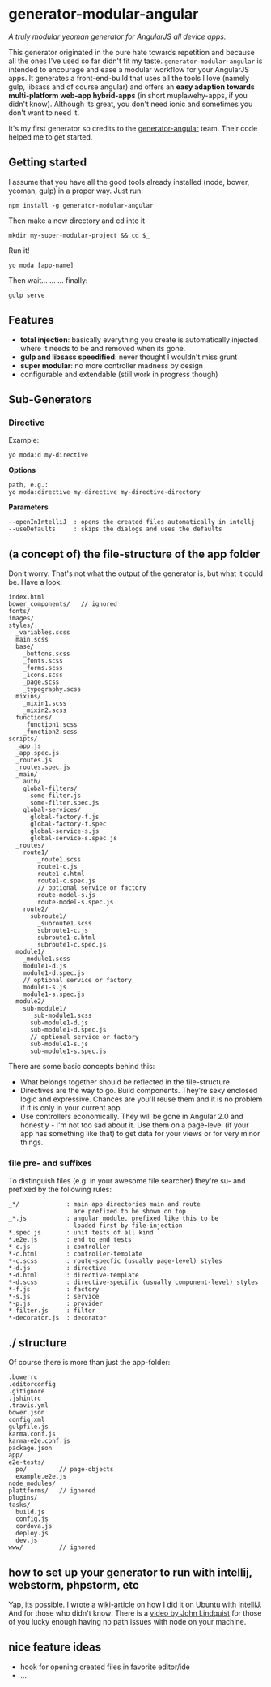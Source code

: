 # generator-modular-angular
*A truly modular yeoman generator for AngularJS all device apps.*

This generator originated in the pure hate towards repetition and because all the ones I've used so far didn't fit my taste. `generator-modular-angular` is intended to encourage and ease a modular workflow for your AngularJS apps. It generates a front-end-build that uses all the tools I love (namely gulp, libsass and of course angular) and offers an **easy adaption towards multi-platform web-app hybrid-apps** (in short muplawehy-apps, if you didn't know). Although its great, you don't need ionic and sometimes you don't want to need it.

It's my first generator so credits to the [generator-angular](https://github.com/yeoman/generator-angular) team. Their code helped me to get started.

## Getting started
I assume that you have all the good tools already installed (node, bower, yeoman, gulp) in a proper way. Just run:
```
npm install -g generator-modular-angular 
```
Then make a new directory and cd into it
```
mkdir my-super-modular-project && cd $_
```
Run it!
```
yo moda [app-name]
```
Then wait... ... ... finally:
```
gulp serve
```

## Features 
* **total injection**: basically everything you create is automatically injected where it needs to be and removed when its gone.
* **gulp and libsass speedified**: never thought I wouldn't miss grunt
* **super modular**: no more controller madness by design
* configurable and extendable (still work in progress though)

## Sub-Generators
### Directive
Example:

```
yo moda:d my-directive
```
**Options**

```
path, e.g.:
yo moda:directive my-directive my-directive-directory

```

**Parameters** 
```
--openInIntelliJ  : opens the created files automatically in intellj
--useDefaults     : skips the dialogs and uses the defaults
```




## (a concept of) the file-structure of the app folder
Don't worry. That's not what the output of the generator is, but what it could be. Have a look: 
```
index.html
bower_components/   // ignored
fonts/
images/
styles/
  _variables.scss
  main.scss
  base/
    _buttons.scss
    _fonts.scss
    _forms.scss
    _icons.scss
    _page.scss
    _typography.scss
  mixins/
    _mixin1.scss
    _mixin2.scss
  functions/
    _function1.scss
    _function2.scss
scripts/
  _app.js
  _app.spec.js
  _routes.js
  _routes.spec.js
  _main/
    auth/
    global-filters/
      some-filter.js
      some-filter.spec.js
    global-services/
      global-factory-f.js
      global-factory-f.spec
      global-service-s.js
      global-service-s.spec.js
  _routes/
    route1/
        _route1.scss
        route1-c.js
        route1-c.html
        route1-c.spec.js
        // optional service or factory
        route-model-s.js
        route-model-s.spec.js
    route2/
      subroute1/
        _subroute1.scss
        subroute1-c.js
        subroute1-c.html
        subroute1-c.spec.js
  module1/
    _module1.scss
    module1-d.js
    module1-d.spec.js    
    // optional service or factory
    module1-s.js
    module1-s.spec.js
  module2/
    sub-module1/
      _sub-module1.scss
      sub-module1-d.js
      sub-module1-d.spec.js    
      // optional service or factory
      sub-module1-s.js
      sub-module1-s.spec.js
```
There are some basic concepts behind this:

* What belongs together should be reflected in the file-structure
* Directives are the way to go. Build components. They're sexy enclosed logic and expressive. Chances are you'll reuse them and it is no problem if it is only in your current app.
* Use controllers economically. They will be gone in Angular 2.0 and honestly - I'm not too sad about it. Use them on a page-level (if your app has something like that) to get data for your views or for very minor things.


### file pre- and suffixes
To distinguish files (e.g. in your awesome file searcher) they're su- and prefixed by the following rules:
```
_*/             : main app directories main and route 
                  are prefixed to be shown on top
_*.js           : angular module, prefixed like this to be
                  loaded first by file-injection
*.spec.js       : unit tests of all kind
*.e2e.js        : end to end tests
*-c.js          : controller 
*-c.html        : controller-template
*-c.scss        : route-specfic (usually page-level) styles
*-d.js          : directive
*-d.html        : directive-template
*-d.scss        : directive-specific (usually component-level) styles
*-f.js          : factory
*-s.js          : service
*-p.js          : provider
*-filter.js     : filter
*-decorator.js  : decorator
```

## ./ structure
Of course there is more than just the app-folder:
```
.bowerrc
.editorconfig
.gitignore
.jshintrc
.travis.yml
bower.json
config.xml
gulpfile.js
karma.conf.js
karma-e2e.conf.js
package.json
app/
e2e-tests/
  po/         // page-objects
  example.e2e.js
node_modules/
plattforms/   // ignored
plugins/
tasks/
  build.js
  config.js
  cordova.js
  deploy.js
  dev.js
www/          // ignored
```


## how to set up your generator to run with intellij, webstorm, phpstorm, etc
Yap, its possible. I wrote a [wiki-article](https://github.com/johannesjo/generator-modular-angular/wiki/How-to-integrate-the-generator-with-Jetbrains-products-on-Ubuntu) on how I did it on Ubuntu with IntelliJ. And for those who didn't know: There is a [video by John Lindquist](https://www.youtube.com/watch?v=KBueufmUgdw) for those of you lucky enough having no path issues with node on your machine.

## nice feature ideas
* hook for opening created files in favorite editor/ide
* ...
